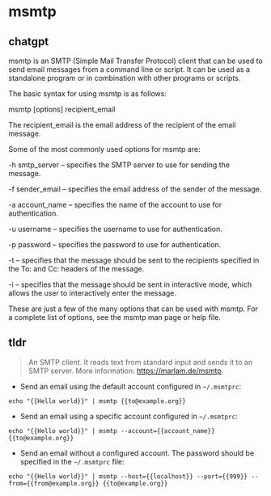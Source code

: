 # msmtp 
## chatgpt 
msmtp is an SMTP (Simple Mail Transfer Protocol) client that can be used to send email messages from a command line or script. It can be used as a standalone program or in combination with other programs or scripts.

The basic syntax for using msmtp is as follows:

msmtp [options] recipient_email

The recipient_email is the email address of the recipient of the email message.

Some of the most commonly used options for msmtp are:

-h smtp_server – specifies the SMTP server to use for sending the message.

-f sender_email – specifies the email address of the sender of the message.

-a account_name – specifies the name of the account to use for authentication.

-u username – specifies the username to use for authentication.

-p password – specifies the password to use for authentication.

-t – specifies that the message should be sent to the recipients specified in the To: and Cc: headers of the message.

-i – specifies that the message should be sent in interactive mode, which allows the user to interactively enter the message.

These are just a few of the many options that can be used with msmtp. For a complete list of options, see the msmtp man page or help file. 

## tldr 
 
> An SMTP client.
> It reads text from standard input and sends it to an SMTP server.
> More information: <https://marlam.de/msmtp>.

- Send an email using the default account configured in `~/.msmtprc`:

`echo "{{Hello world}}" | msmtp {{to@example.org}}`

- Send an email using a specific account configured in `~/.msmtprc`:

`echo "{{Hello world}}" | msmtp --account={{account_name}} {{to@example.org}}`

- Send an email without a configured account. The password should be specified in the `~/.msmtprc` file:

`echo "{{Hello world}}" | msmtp --host={{localhost}} --port={{999}} --from={{from@example.org}} {{to@example.org}}`
